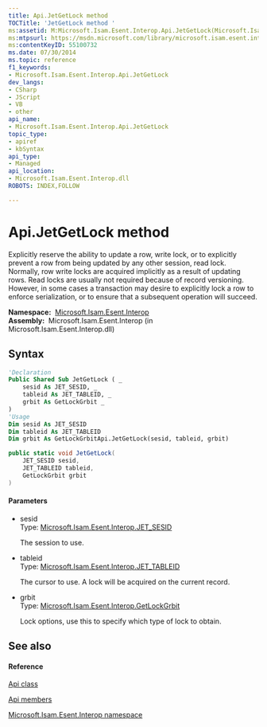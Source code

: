 ```yaml
---
title: Api.JetGetLock method 
TOCTitle: 'JetGetLock method '
ms:assetid: M:Microsoft.Isam.Esent.Interop.Api.JetGetLock(Microsoft.Isam.Esent.Interop.JET_SESID,Microsoft.Isam.Esent.Interop.JET_TABLEID,Microsoft.Isam.Esent.Interop.GetLockGrbit)
ms:mtpsurl: https://msdn.microsoft.com/library/microsoft.isam.esent.interop.api.jetgetlock(v=EXCHG.10)
ms:contentKeyID: 55100732
ms.date: 07/30/2014
ms.topic: reference
f1_keywords:
- Microsoft.Isam.Esent.Interop.Api.JetGetLock
dev_langs:
- CSharp
- JScript
- VB
- other
api_name: 
- Microsoft.Isam.Esent.Interop.Api.JetGetLock
topic_type: 
- apiref
- kbSyntax
api_type: 
- Managed
api_location: 
- Microsoft.Isam.Esent.Interop.dll
ROBOTS: INDEX,FOLLOW

---
```


# Api.JetGetLock method

Explicitly reserve the ability to update a row, write lock, or to explicitly prevent a row from being updated by any other session, read lock. Normally, row write locks are acquired implicitly as a result of updating rows. Read locks are usually not required because of record versioning. However, in some cases a transaction may desire to explicitly lock a row to enforce serialization, or to ensure that a subsequent operation will succeed.

**Namespace:**  [Microsoft.Isam.Esent.Interop](./microsoft.isam.esent.interop-namespace.md)  
**Assembly:**  Microsoft.Isam.Esent.Interop (in Microsoft.Isam.Esent.Interop.dll)

## Syntax

``` vb
'Declaration
Public Shared Sub JetGetLock ( _
    sesid As JET_SESID, _
    tableid As JET_TABLEID, _
    grbit As GetLockGrbit _
)
'Usage
Dim sesid As JET_SESID
Dim tableid As JET_TABLEID
Dim grbit As GetLockGrbitApi.JetGetLock(sesid, tableid, grbit)
```

``` csharp
public static void JetGetLock(
    JET_SESID sesid,
    JET_TABLEID tableid,
    GetLockGrbit grbit
)
```

#### Parameters

  - sesid  
    Type: [Microsoft.Isam.Esent.Interop.JET_SESID](./jet-sesid-structure.md)  
    
    The session to use.

<!-- end list -->

  - tableid  
    Type: [Microsoft.Isam.Esent.Interop.JET_TABLEID](./jet-tableid-structure.md)  
    
    The cursor to use. A lock will be acquired on the current record.

<!-- end list -->

  - grbit  
    Type: [Microsoft.Isam.Esent.Interop.GetLockGrbit](./getlockgrbit-enumeration.md)  
    
    Lock options, use this to specify which type of lock to obtain.

## See also

#### Reference

[Api class](./api-class.md)

[Api members](./api-members.md)

[Microsoft.Isam.Esent.Interop namespace](./microsoft.isam.esent.interop-namespace.md)